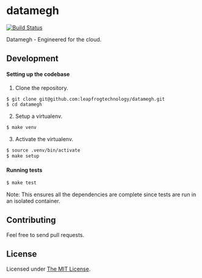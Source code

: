 # datamegh
[![Build Status](https://travis-ci.org/leapfrogtechnology/datamegh.svg?branch=master)](https://travis-ci.org/leapfrogtechnology/datamegh)  

Datamegh - Engineered for the cloud.

## Development

#### Setting up the codebase

1. Clone the repository.

```bash
$ git clone git@github.com:leapfrogtechnology/datamegh.git
$ cd datamegh
```

2. Setup a virtualenv.

```bash
$ make venv
```

3. Activate the virtualenv.

```bash
$ source .venv/bin/activate
$ make setup
```

#### Running tests

```bash
$ make test
```

Note: This ensures all the dependencies are complete since tests are run in an isolated container.

## Contributing

Feel free to send pull requests.

## License

Licensed under [The MIT License](LICENSE).
